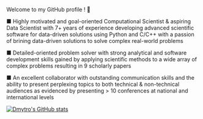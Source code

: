 Welcome to my GitHub profile ! 👋
                    
■	Highly motivated and goal-oriented Computational Scientist & aspiring Data Scientist with 7+ years of experience developing advanced scientific software for data-driven solutions 
using Python and C/C++ with a passion of brining data-driven solutions to solve complex real-world problems

■	Detailed-oriented problem solver with strong analytical and software development skills gained 
by applying scientific methods to a wide array of complex problems resulting in 9 scholarly papers

■	An excellent collaborator with outstanding communication skills and the ability 
to present perplexing topics to both technical & non-technical audiences as evidenced by presenting > 10 conferences at national and international levels



[![Dmytro's GitHub stats](https://github-readme-stats.vercel.app/api?username=dmytrokuksenko&show_icons=true)](https://github.com/anuraghazra/github-readme-stats)


<!---
dmytrokuksenko/dmytrokuksenko is a ✨ special ✨ repository because its `README.md` (this file) appears on your GitHub profile.
You can click the Preview link to take a look at your changes.
--->

